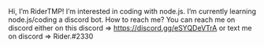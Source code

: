Hi, I’m RiderTMP! 
I’m interested in coding with node.js.
I’m currently learning node.js/coding a discord bot.
How to reach me? You can reach me on discord either on this discord => https://discord.gg/eSYQDeVTrA or text me on discord => Rider.#2330
